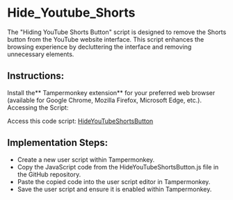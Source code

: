 

# Hide_Youtube_Shorts

The "Hiding YouTube Shorts Button" script is designed to remove the Shorts button from the YouTube website interface. This script enhances the browsing experience by decluttering the interface and removing unnecessary elements.

## Instructions:

Install the** Tampermonkey extension** for your preferred web browser (available for Google Chrome, Mozilla Firefox, Microsoft Edge, etc.).
Accessing the Script:

Access this code script: [HideYouTubeShortsButton](https://github.com/Sathvik-Chowdary-Veerapaneni/Hide_Youtube_Shorts/blob/main/Hide_Youtube_Shorts.js)

## Implementation Steps:

- Create a new user script within Tampermonkey.
- Copy the JavaScript code from the HideYouTubeShortsButton.js file in the GitHub repository.
- Paste the copied code into the user script editor in Tampermonkey.
- Save the user script and ensure it is enabled within Tampermonkey.
